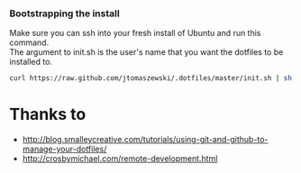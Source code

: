 ### Bootstrapping the install
Make sure you can ssh into your fresh install of Ubuntu and run this command.  
The argument to init.sh is the user's name that you want the dotfiles to be installed to.

```bash
curl https://raw.github.com/jtomaszewski/.dotfiles/master/init.sh | sh
```


# Thanks to
* http://blog.smalleycreative.com/tutorials/using-git-and-github-to-manage-your-dotfiles/
* http://crosbymichael.com/remote-development.html



